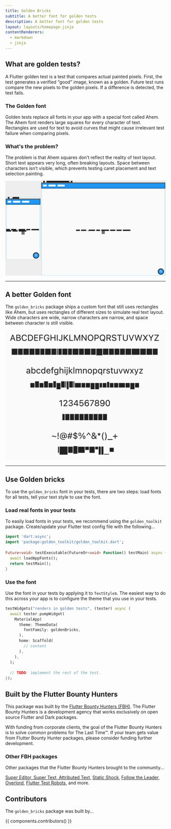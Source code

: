 ```yaml
---
title: Golden Bricks
subtitle: A better font for golden tests
description: A better font for golden tests
layout: layouts/homepage.jinja
contentRenderers: 
  - markdown
  - jinja
---
```

## What are golden tests?
A Flutter golden test is a test that compares actual painted pixels. First, the test generates a verified “good” image, known as a golden. Future test runs compare the new pixels to the golden pixels. If a difference is detected, the test fails.

### The Golden font
Golden tests replace all fonts in your app with a special font called Ahem. The Ahem font renders large squares for every character of text. Rectangles are used for text to avoid curves that might cause irrelevant test failure when comparing pixels.

### What's the problem?
The problem is that Ahem squares don’t reflect the reality of text layout. Short text appears very long, often breaking layouts. Space between characters isn’t visible, which prevents testing caret placement and text selection painting.

<img src="images/flutter-golden-example.png">

--- 

## A better Golden font
The `golden_bricks` package ships a custom font that still uses rectangles like Ahem, but uses rectangles of different sizes to simulate real text layout. Wide characters are wide, narrow characters are narrow, and space between character is still visible.

<img src="images/golden-bricks-font-catalog.png">

--- 

## Use Golden bricks
To use the `golden_bricks` font in your tests, there are two steps: load fonts for all tests, tell your text style to use the font.

### Load real fonts in your tests
To easily load fonts in your tests, we recommend using the `golden_toolkit` package. Create/update your Flutter test config file with the following...

```dart
import 'dart:async';
import 'package:golden_toolkit/golden_toolkit.dart';

Future<void> testExecutable(FutureOr<void> Function() testMain) async {
  await loadAppFonts();
  return testMain();
}
```

### Use the font
Use the font in your tests by applying it to `TextStyle`s. The easiest way to do this across your app is to configure the theme that you use in your tests.
```dart
testWidgets("renders in golden tests", (tester) async {
  await tester.pumpWidget(
    MaterialApp(
      theme: ThemeData(
        fontFamily: goldenBricks,
      ),
      home: Scaffold(
        // content
      ),
    ),
  );
  
  // TODO: implement the rest of the test.
});
```

## Built by the Flutter Bounty Hunters
This package was built by the [Flutter Bounty Hunters (FBH)](https://flutterbountyhunters.com). 
The Flutter Bounty Hunters is a development agency that works exclusively on open source Flutter 
and Dark packages.

With funding from corporate clients, the goal of the Flutter Bounty Hunters is to solve 
common problems for The Last Time™. If your team gets value from Flutter Bounty Hunter 
packages, please consider funding further development. 

### Other FBH packages
Other packages that the Flutter Bounty Hunters brought to the community...

[Super Editor, Super Text, Attributed Text](https://github.com/superlistapp/super_editor), [Static Shock](https://staticshock.io), 
[Follow the Leader](https://github.com/flutter-bounty-hunters/follow_the_leader), [Overlord](https://github.com/flutter-bounty-hunters/overlord),
[Flutter Test Robots](https://github.com/flutter-bounty-hunters/flutter_test_robots), and more.

## Contributors
The `golden_bricks` package was built by...

{{ components.contributors() }}